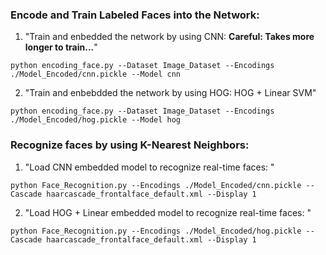 ### Encode and Train Labeled Faces into the Network:


1. "Train and enbedded the network by using CNN: **Careful: Takes more longer to train...**"

`python encoding_face.py --Dataset Image_Dataset --Encodings ./Model_Encoded/cnn.pickle --Model cnn`

2. "Train and enbebdded the network by using HOG: HOG + Linear SVM"

`python encoding_face.py --Dataset Image_Dataset --Encodings ./Model_Encoded/hog.pickle --Model hog`




### Recognize faces by using K-Nearest Neighbors:


1. "Load CNN embedded model to recognize real-time faces: " 

`python Face_Recognition.py --Encodings ./Model_Encoded/cnn.pickle --Cascade haarcascade_frontalface_default.xml --Display 1`

2. "Load HOG + Linear embedded model to recognize real-time faces: "

`python Face_Recognition.py --Encodings ./Model_Encoded/hog.pickle --Cascade haarcascade_frontalface_default.xml --Display 1`
